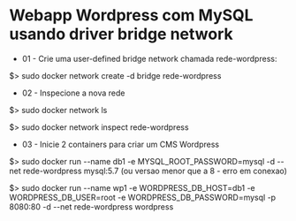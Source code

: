 Webapp Wordpress com MySQL usando driver bridge network
============

* 01 - Crie uma user-defined bridge network chamada rede-wordpress:

$>  sudo docker network create -d bridge rede-wordpress

* 02 - Inspecione a nova rede

$>  sudo docker  network ls

$>  sudo docker network inspect rede-wordpress

* 03 - Inicie 2 containers para criar um CMS Wordpress

$>  sudo docker run --name db1 -e MYSQL_ROOT_PASSWORD=mysql -d --net rede-wordpress mysql:5.7 (ou versao menor que a 8 - erro em conexao)

$>  sudo docker run --name wp1 -e WORDPRESS_DB_HOST=db1 -e WORDPRESS_DB_USER=root -e WORDPRESS_DB_PASSWORD=mysql -p 8080:80 -d --net rede-wordpress wordpress






